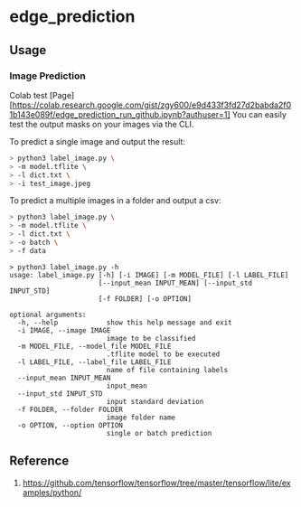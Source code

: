 # edge_prediction

## Usage
### Image Prediction
Colab test [Page]
[https://colab.research.google.com/gist/zgy600/e9d433f3fd27d2babda2f01b143e089f/edge_prediction_run_github.ipynb?authuser=1]
You can easily test the output masks on your images via the CLI.

To predict a single image and output the result:
```bash
> python3 label_image.py \
> -m model.tflite \
> -l dict.txt \
> -i test_image.jpeg
```

To predict a multiple images in a folder and output a csv:
```bash
> python3 label_image.py \
> -m model.tflite \
> -l dict.txt \
> -o batch \
> -f data
```

```shell
> python3 label_image.py -h
usage: label_image.py [-h] [-i IMAGE] [-m MODEL_FILE] [-l LABEL_FILE]
                      [--input_mean INPUT_MEAN] [--input_std INPUT_STD]
                      [-f FOLDER] [-o OPTION]

optional arguments:
  -h, --help            show this help message and exit
  -i IMAGE, --image IMAGE
                        image to be classified
  -m MODEL_FILE, --model_file MODEL_FILE
                        .tflite model to be executed
  -l LABEL_FILE, --label_file LABEL_FILE
                        name of file containing labels
  --input_mean INPUT_MEAN
                        input_mean
  --input_std INPUT_STD
                        input standard deviation
  -f FOLDER, --folder FOLDER
                        image folder name
  -o OPTION, --option OPTION
                        single or batch prediction
```

## Reference
1. https://github.com/tensorflow/tensorflow/tree/master/tensorflow/lite/examples/python/
